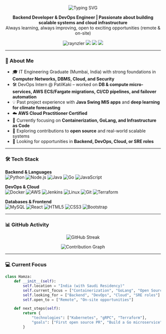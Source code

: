 <div align="center">
  <img src="https://readme-typing-svg.demolab.com?font=Fira+Code&pause=1000&color=2E9EFF&center=true&vCenter=true&width=435&lines=Hamza+Shaikh;Backend+Developer+%2F+DevOps+Engineer;Building+scalable+and+reliable+systems" alt="Typing SVG" />
</div>

<p align="center">
  <strong>Backend Developer & DevOps Engineer | Passionate about building scalable systems and cloud infrastructure</strong><br>
  Always learning, always improving, open to exciting opportunities (remote & on-site)
</p>

<p align="center">
  <img src="https://komarev.com/ghpvc/?username=raynzler&label=Profile%20views&color=0e75b6&style=flat" alt="raynzler" />
  <a href="mailto:er.hamzashaikh@gmail.com"><img src="https://img.shields.io/badge/Email-Contact%20Me-red?style=flat&logo=gmail"></a>
  <a href="https://twitter.com/shamza31"><img src="https://img.shields.io/badge/Twitter-%40shamza31-blue?style=flat&logo=twitter"></a>
  <a href="https://www.linkedin.com/in/hamza-shaikh-960608220/"><img src="https://img.shields.io/badge/LinkedIn-Connect-blue?style=flat&logo=linkedin"></a>
</p>

---

### 🚀 About Me
- 🎓 IT Engineering Graduate (Mumbai, India) with strong foundations in **Computer Networks, DBMS, Cloud, and Security**  
- 🛠️ DevOps Intern @ PatilKaki – worked on **DB & compute micro-services, AWS ECS/Fargate migrations, CI/CD pipelines, and failover automation**  
- 💡 Past project experience with **Java Swing MIS apps** and **deep learning for climate forecasting**  
- ☁️ **AWS Cloud Practitioner Certified**  
- 🔭 Currently focusing on **Containerization, GoLang, and Infrastructure as Code**  
- 🌱 Exploring contributions to **open source** and real-world scalable systems  
- 🤝 Looking for opportunities in **Backend, DevOps, Cloud, or SRE roles**  

---

### 🛠️ Tech Stack

**Backend & Languages**  
![Python](https://img.shields.io/badge/Python-3776AB?style=for-the-badge&logo=python&logoColor=white)
![Node.js](https://img.shields.io/badge/Node.js-339933?style=for-the-badge&logo=node.js&logoColor=white)
![Java](https://img.shields.io/badge/Java-ED8B00?style=for-the-badge&logo=openjdk&logoColor=white)
![Go](https://img.shields.io/badge/Go-00ADD8?style=for-the-badge&logo=go&logoColor=white)
![JavaScript](https://img.shields.io/badge/JavaScript-F7DF1E?style=for-the-badge&logo=javascript&logoColor=black)

**DevOps & Cloud**  
![Docker](https://img.shields.io/badge/Docker-2496ED?style=for-the-badge&logo=docker&logoColor=white)
![AWS](https://img.shields.io/badge/AWS-232F3E?style=for-the-badge&logo=amazon-aws&logoColor=white)
![Jenkins](https://img.shields.io/badge/Jenkins-D24939?style=for-the-badge&logo=jenkins&logoColor=white)
![Linux](https://img.shields.io/badge/Linux-FCC624?style=for-the-badge&logo=linux&logoColor=black)
![Git](https://img.shields.io/badge/Git-F05032?style=for-the-badge&logo=git&logoColor=white)
![Terraform](https://img.shields.io/badge/Terraform-844FBA?style=for-the-badge&logo=terraform&logoColor=white)

**Databases & Frontend**  
![MySQL](https://img.shields.io/badge/MySQL-4479A1?style=for-the-badge&logo=mysql&logoColor=white)
![React](https://img.shields.io/badge/React-61DAFB?style=for-the-badge&logo=react&logoColor=black)
![HTML5](https://img.shields.io/badge/HTML5-E34F26?style=for-the-badge&logo=html5&logoColor=white)
![CSS3](https://img.shields.io/badge/CSS3-1572B6?style=for-the-badge&logo=css3&logoColor=white)
![Bootstrap](https://img.shields.io/badge/Bootstrap-7952B3?style=for-the-badge&logo=bootstrap&logoColor=white)

---

### 📊 GitHub Activity
<p align="center">
  <img src="https://github-readme-streak-stats.herokuapp.com/?user=raynzler&theme=tokyonight&hide_border=true" alt="GitHub Streak" />
</p>
<p align="center">
  <img src="https://github-readme-activity-graph.vercel.app/graph?username=raynzler&theme=tokyo-night&hide_border=true" alt="Contribution Graph" />
</p>

---

### 💻 Current Focus
```python
class Hamza:
    def __init__(self):
        self.location = "India (with Saudi Residency)"
        self.current_focus = ["Containerization", "GoLang", "Open Source"]
        self.looking_for = ["Backend", "DevOps", "Cloud", "SRE roles"]
        self.open_to = ["Remote", "On-site opportunities"]

    def next_steps(self):
        return {
            "technologies": ["Kubernetes", "gRPC", "Terraform"],
            "goals": ["First open source PR", "Build a Go microservice", "Contribute to production-scale DevOps projects"]
        }
